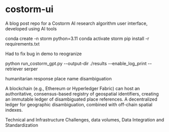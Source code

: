 # costorm-ui
A blog post repo for a Costorm AI research algorithm user interface, developed using AI tools


conda create -n storm python=3.11
conda activate storm
pip install -r requirements.txt


Had to fix bug in demo to reogranize

python run_costorm_gpt.py --output-dir ./results --enable_log_print --retriever serper


humanitarian response place name disambiguation

A blockchain (e.g., Ethereum or Hyperledger Fabric) can host an authoritative, consensus-based registry of geospatial identifiers, creating an immutable ledger of disambiguated place references. A decentralized ledger for geographic disambiguation, combined with off-chain spatial indexes.

Technical and Infrastructure Challenges, data volumes, Data Integration and Standardization